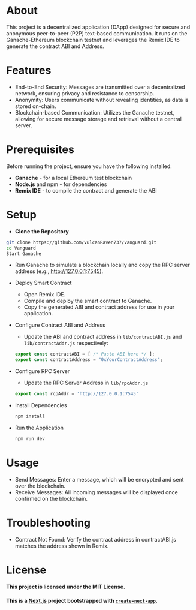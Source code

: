 # About
This project is a decentralized application (DApp) designed for secure and anonymous peer-to-peer (P2P) text-based communication. It runs on the Ganache-Ethereum blockchain testnet and leverages the Remix IDE to generate the contract ABI and Address.

# Features
* End-to-End Security: Messages are transmitted over a decentralized network, ensuring privacy and resistance to censorship.
* Anonymity: Users communicate without revealing identities, as data is stored on-chain.
* Blockchain-based Communication: Utilizes the Ganache testnet, allowing for secure message storage and retrieval without a central server.

# Prerequisites
Before running the project, ensure you have the following installed:

* **Ganache** - for a local Ethereum test blockchain
* **Node.js** and npm - for dependencies
* **Remix IDE** - to compile the contract and generate the ABI

# Setup
* **Clone the Repository**
```bash
git clone https://github.com/VulcanRaven737/Vanguard.git
cd Vanguard
Start Ganache
```

* Run Ganache to simulate a blockchain locally and copy the RPC server address (e.g., http://127.0.0.1:7545).

* Deploy Smart Contract

    * Open Remix IDE.
    * Compile and deploy the smart contract to Ganache.
    * Copy the generated ABI and contract address for use in your application.

* Configure Contract ABI and Address
    * Update the ABI and contract address in ```lib/contractABI.js``` and  ```lib/contractAddr.js``` respectively:
    ```javascript
    export const contractABI = [ /* Paste ABI here */ ];
    export const contractAddress = "0xYourContractAddress";
    ```
* Configure RPC Server 
    * Update the RPC Server Address in ```lib/rpcAddr.js```
    ```javascript
    export const rcpAddr = 'http://127.0.0.1:7545'
    ```
* Install Dependencies
    ```bash
    npm install
    ```
* Run the Application
    ```bash
    npm run dev
    ```
# Usage
* Send Messages: Enter a message, which will be encrypted and sent over the blockchain.
* Receive Messages: All incoming messages will be displayed once confirmed on the blockchain.

# Troubleshooting
* Contract Not Found: Verify the contract address in contractABI.js matches the address shown in Remix.

# License

#### This project is licensed under the MIT License.

#### This is a [Next.js](https://nextjs.org) project bootstrapped with [`create-next-app`](https://github.com/vercel/next.js/tree/canary/packages/create-next-app).

